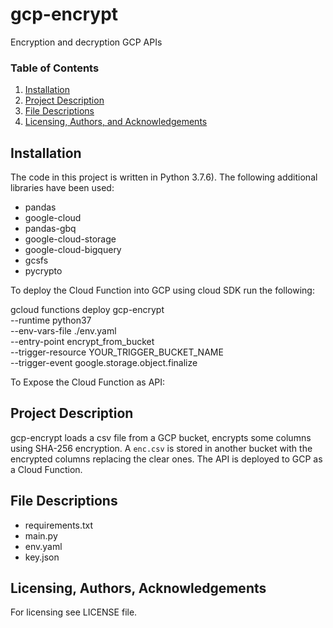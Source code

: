 # gcp-encrypt
Encryption and decryption GCP APIs


### Table of Contents

1. [Installation](#installation)
2. [Project Description](#description)
4. [File Descriptions](#files)
6. [Licensing, Authors, and Acknowledgements](#licensing)

## Installation <a name="installation"></a>
The code in this project is written in Python 3.7.6).
The following additional libraries have been used:
* pandas
* google-cloud
* pandas-gbq
* google-cloud-storage
* google-cloud-bigquery
* gcsfs
* pycrypto


To deploy the Cloud Function into GCP using cloud SDK run the following:

gcloud functions deploy gcp-encrypt \
--runtime python37 \
--env-vars-file ./env.yaml \
--entry-point encrypt_from_bucket \
--trigger-resource YOUR_TRIGGER_BUCKET_NAME \
--trigger-event google.storage.object.finalize

To Expose the Cloud Function as API:




## Project Description<a name="description"></a>
gcp-encrypt loads a csv file from a GCP bucket, encrypts some columns using SHA-256 encryption. A `enc.csv` is stored in another bucket with the encrypted columns replacing the clear ones.
The API is deployed to GCP as a Cloud Function.


## File Descriptions <a name="files"></a>
* requirements.txt
* main.py
* env.yaml
* key.json



## Licensing, Authors, Acknowledgements<a name="licensing"></a>
For licensing see LICENSE file.
